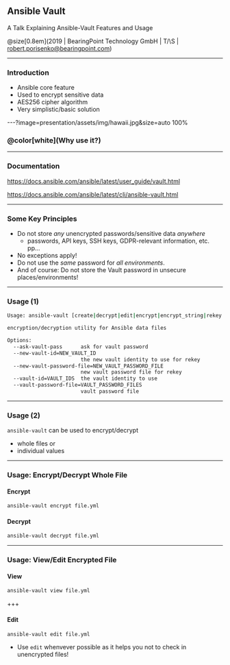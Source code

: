 ## Ansible Vault

A Talk Explaining Ansible-Vault Features and Usage

@size[0.8em](2019 | BearingPoint Technology GmbH | T/\S | robert.porisenko@bearingpoint.com)

---

### Introduction

* Ansible core feature
* Used to encrypt sensitive data
* AES256 cipher algorithm
* Very simplistic/basic solution

---?image=presentation/assets/img/hawaii.jpg&size=auto 100%

### @color[white](Why use it?)

---

### Documentation

https://docs.ansible.com/ansible/latest/user_guide/vault.html

https://docs.ansible.com/ansible/latest/cli/ansible-vault.html

---

### Some Key Principles

* Do not store _any_ unencrypted passwords/sensitive data _anywhere_
  * passwords, API keys, SSH keys, GDPR-relevant information, etc. pp...
* No exceptions apply!
* Do not use the _same_ password for _all environments_.
* And of course: Do not store the Vault password in unsecure places/environments!

---

### Usage (1)

```bash
Usage: ansible-vault [create|decrypt|edit|encrypt|encrypt_string|rekey|view] [options] [vaultfile.yml]

encryption/decryption utility for Ansible data files

Options:
  --ask-vault-pass      ask for vault password
  --new-vault-id=NEW_VAULT_ID
                        the new vault identity to use for rekey
  --new-vault-password-file=NEW_VAULT_PASSWORD_FILE
                        new vault password file for rekey
  --vault-id=VAULT_IDS  the vault identity to use
  --vault-password-file=VAULT_PASSWORD_FILES
                        vault password file
```

---

### Usage (2)

`ansible-vault` can be used to encrypt/decrypt

* whole files or
* individual values

---

### Usage: Encrypt/Decrypt Whole File

#### Encrypt

```bash
ansible-vault encrypt file.yml
```

#### Decrypt

```bash
ansible-vault decrypt file.yml
```

---

### Usage: View/Edit Encrypted File

#### View

```bash
ansible-vault view file.yml
```
+++

#### Edit

```bash
ansible-vault edit file.yml
```

* Use `edit` whenvever possible as it helps you not to check in unencrypted files!

